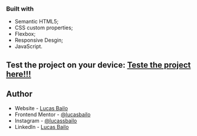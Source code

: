 ### Built with

- Semantic HTML5;
- CSS custom properties;
- Flexbox;
- Responsive Desgin;
- JavaScript.

## Test the project on your device: [Teste the project here!!!](https://alura-responsive.vercel.app/)

## Author

- Website - [Lucas Bailo](https://github.com/lucasbailo)
- Frontend Mentor - [@lucasbailo](https://www.frontendmentor.io/profile/lucasbailo)
- Instagram - [@lucassbailo](https://www.instagram.com/lucassbailo/)
- LinkedIn - [Lucas Bailo](https://www.linkedin.com/in/lcsbailo/)